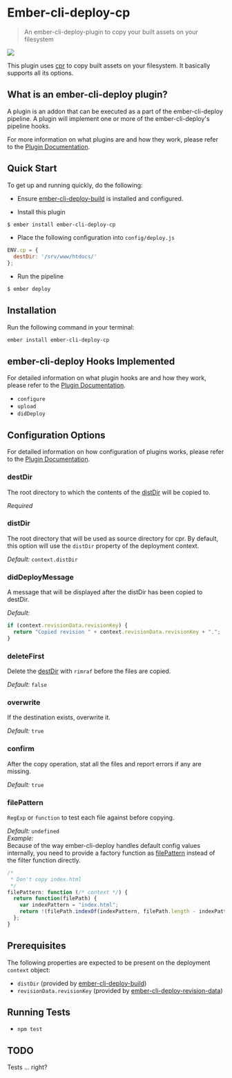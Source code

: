 # Ember-cli-deploy-cp

> An ember-cli-deploy-plugin to copy your built assets on your filesystem

[![](https://ember-cli-deploy.github.io/ember-cli-deploy-version-badges/plugins/ember-cli-deploy-cp.svg)](http://ember-cli-deploy.github.io/ember-cli-deploy-version-badges/)

This plugin uses [cpr][1] to copy built assets on your filesystem. It basically supports all its options.

## What is an ember-cli-deploy plugin?

A plugin is an addon that can be executed as a part of the ember-cli-deploy pipeline. A plugin will implement one or more of the ember-cli-deploy's pipeline hooks.

For more information on what plugins are and how they work, please refer to the [Plugin Documentation][2].

## Quick Start
To get up and running quickly, do the following:

- Ensure [ember-cli-deploy-build][3] is installed and configured.

- Install this plugin

```bash
$ ember install ember-cli-deploy-cp
```

- Place the following configuration into `config/deploy.js`

```javascript
ENV.cp = {
  destDir: '/srv/www/htdocs/'
};
```

- Run the pipeline

```bash
$ ember deploy
```

## Installation
Run the following command in your terminal:

```bash
ember install ember-cli-deploy-cp
```

## ember-cli-deploy Hooks Implemented

For detailed information on what plugin hooks are and how they work, please refer to the [Plugin Documentation][2].

- `configure`
- `upload`
- `didDeploy`

## Configuration Options

For detailed information on how configuration of plugins works, please refer to the [Plugin Documentation][2].

### destDir

The root directory to which the contents of the [distDir](#distdir) will be copied to.

*Required*

### distDir

The root directory that will be used as source directory for cpr. By default, this option will use the `distDir` property of the deployment context.

*Default:* `context.distDir`

### didDeployMessage

A message that will be displayed after the distDir has been copied to destDir.

*Default:*

```javascript
if (context.revisionData.revisionKey) {
  return "Copied revision " + context.revisionData.revisionKey + ".";
}
```

### deleteFirst

Delete the [destDir](#destdir) with `rimraf` before the files are copied.

*Default:* `false`

### overwrite

If the destination exists, overwrite it.

*Default:* `true`

### confirm

After the copy operation, stat all the files and report errors if any are missing.

*Default:* `true`

### filePattern

`RegExp` or `function` to test each file against before copying.

*Default:* `undefined`  
*Example:*  
Because of the way ember-cli-deploy handles default config values internally, you need to provide a factory function as [filePattern](#filepattern) instead of the filter function directly.

```javascript
/*
 * Don't copy index.html 
 */
filePattern: function (/* context */) {
  return function(filePath) {
    var indexPattern = "index.html";
    return !(filePath.indexOf(indexPattern, filePath.length - indexPattern.length) !== -1);
  };
}
```

## Prerequisites

The following properties are expected to be present on the deployment `context` object:

- `distDir`                     (provided by [ember-cli-deploy-build][3])
- `revisionData.revisionKey`    (provided by [ember-cli-deploy-revision-data][4])

## Running Tests

- `npm test`

## TODO

Tests ... right?

[1]: https://github.com/davglass/cpr "cpr"
[2]: http://ember-cli.github.io/ember-cli-deploy/plugins "Plugin Documentation"
[3]: https://github.com/ember-cli-deploy/ember-cli-deploy-build "ember-cli-deploy-build"
[4]: https://github.com/ember-cli-deploy/ember-cli-deploy-revision-data "ember-cli-deploy-revision-data"
